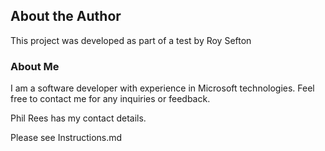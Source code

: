 ## About the Author

This project was developed as part of a test by Roy Sefton 

### About Me

I am a software developer with experience in Microsoft technologies. 
Feel free to contact me for any inquiries or feedback.

Phil Rees has my contact details.

Please see Instructions.md
